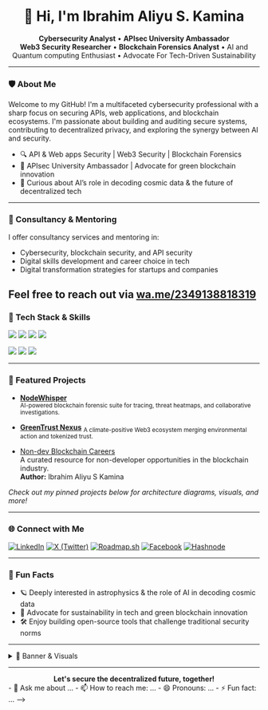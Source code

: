 ##
<!--
**Skamina/Skamina** is a ✨ _special_ ✨ repository because its `README.md` (this file) appears on your GitHub profile.

Here are some ideas to get you started:

- 🔭 I’m currently working on ...
- 🌱 I’m currently learning ...
- 👯 I’m looking to collaborate on ...
- 🤔 I’m looking for help with ...<!-- Profile README for Skamina -->

<h1 align="center">👋 Hi, I'm Ibrahim Aliyu S. Kamina </h1>
<p align="center">
  <b>Cybersecurity Analyst</b> • <b>APIsec University Ambassador</b> <br>
  <b>Web3 Security Researcher</b> • <b>Blockchain Forensics Analyst</b> • AI and Quantum computing Enthusiast</b> • Advocate For Tech-Driven Sustainability
</p>

---

### 🛡️ About Me

Welcome to my GitHub! I'm a multifaceted cybersecurity professional with a sharp focus on securing APIs, web applications, and blockchain ecosystems. I'm passionate about building and auditing secure systems, contributing to decentralized privacy, and exploring the synergy between AI and security.





- 🔍 API & Web apps Security | Web3 Security | Blockchain Forensics
- 🤝 APIsec University Ambassador | Advocate for green blockchain innovation
- 🧠 Curious about AI’s role in decoding cosmic data & the future of decentralized tech

---
### 💼 Consultancy & Mentoring

I offer consultancy services and mentoring in:
- Cybersecurity, blockchain security, and API security
- Digital skills development and career choice in tech
- Digital transformation strategies for startups and companies

Feel free to reach out via [wa.me/2349138818319](https://wa.me/2349138818319)
---



### 🚀 Tech Stack & Skills

<img src="https://img.shields.io/badge/Python-FFD43B?style=flat-square&logo=python&logoColor=blue" />  <img src="https://img.shields.io/badge/Hardhat-FFC107?style=flat-square&logo=ethereum" />
<img src="https://img.shields.io/badge/Foundry-00B4AB?style=flat-square&logo=foundry" />               <img src="https://img.shields.io/badge/Web3.js-F16822?style=flat-square&logo=web3.js" />

<img src="https://img.shields.io/badge/AI%2FML-282C34?style=flat-square&logo=ai" />                    <img src="https://img.shields.io/badge/Solidity-363636?style=flat-square&logo=solidity" />
<img src="https://img.shields.io/badge/Vyper-2980b9?style=flat-square&logo=vyper" />


---

### 🌟 Featured Projects

- [**NodeWhisper**](https://github.com/Skamina/Nodewhisper)  
  <sub>AI-powered blockchain forensic suite for tracing, threat heatmaps, and collaborative investigations.</sub>

- [**GreenTrust Nexus**](https://github.com/Skamina/GreenTech-Nexus) 
  <sub>A climate-positive Web3 ecosystem merging environmental action and tokenized trust.</sub>

- [Non-dev Blockchain Careers](https://github.com/Skamina/Non-dev-blockchain--careers)  
  A curated resource for non-developer opportunities in the blockchain industry.  
  **Author:** Ibrahim Aliyu S Kamina

*Check out my pinned projects below for architecture diagrams, visuals, and more!*

---

### 🌐 Connect with Me

[![LinkedIn](https://img.shields.io/badge/LinkedIn-0077B5?logo=linkedin&logoColor=white)](https://www.linkedin.com/in/ibrahim-aliyu-s-kamina-51949220a?utm_source=share&utm_campaign=share_via&utm_content=profile&utm_medium=android_app)
[![X (Twitter)](https://img.shields.io/badge/X-000000?logo=x&logoColor=white)](https://x.com/IbrahimSkamina?t=bbx3R-mwrEGGkx1lur2H3A&s=09)
[![Roadmap.sh](https://img.shields.io/badge/Roadmap.sh-8C52FF?logo=data:image/svg+xml;base64,PHN2ZyBmaWxsPSIjRkZGIiBoZWlnaHQ9IjE0IiB2aWV3Qm94PSIwIDAgMTYgMTQiIHdpZHRoPSIxNiIgeG1sbnM9Imh0dHA6Ly93d3cudzMub3JnLzIwMDAvc3ZnIj48cGF0aCBkPSJNMSAxMmMwIC42LjQuOS45LjloMTRjLjUgMCAuOS0uMy45LS45VjRjMC0uNi0uNC0uOS0uOS0uOUgxLjljLS41IDAtLjkuMy0uLjkuOVYxMnoiLz48L3N2Zz4=)](https://roadmap.sh/u/ibrahimaskamina)
[![Facebook](https://img.shields.io/badge/Facebook-4267B2?logo=facebook&logoColor=white)](https://www.facebook.com/erbrerherm.aleryuskermener)
[![Hashnode](https://img.shields.io/badge/Hashnode-2962FF?logo=hashnode&logoColor=white)](https://kaminovalabsgroup.hashnode.dev/)

---

### 🎯 Fun Facts

- 🪐 Deeply interested in astrophysics & the role of AI in decoding cosmic data
- 🌱 Advocate for sustainability in tech and green blockchain innovation
- 🛠️ Enjoy building open-source tools that challenge traditional security norms

---

<details>
  <summary>👀 Banner & Visuals</summary>
  <p>
    <i>Banner/image updates coming soon. For now, check out my pinned projects for visuals, architecture diagrams, and contributions!</i>
  </p>
</details>

---

<div align="center">
  <b>Let's secure the decentralized future, together!</b>
</div>
- 💬 Ask me about ...
- 📫 How to reach me: ...
- 😄 Pronouns: ...
- ⚡ Fun fact: ...
-->
